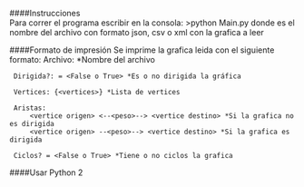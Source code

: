 ####Instrucciones  
	Para correr el programa escribir en la consola:
	>python Main.py <Archivo>
	donde <Archivo> es el nombre del archivo con formato json, csv o xml con la grafica a leer

####Formato de impresión
	 Se imprime la grafica leida con el siguiente formato:
	 Archivo: <Archivo> *Nombre del archivo

	 Dirigida?: = <False o True> *Es o no dirigida la gráfica

	 Vertices: {<vertices>} *Lista de vertices

	 Aristas:
	     <vertice origen> <--<peso>--> <vertice destino> *Si la grafica no es dirigida
	     <vertice origen> --<peso>--> <vertice destino> *Si la grafica es dirigida
	     
	 Ciclos? = <False o True> *Tiene o no ciclos la grafica

####Usar Python 2